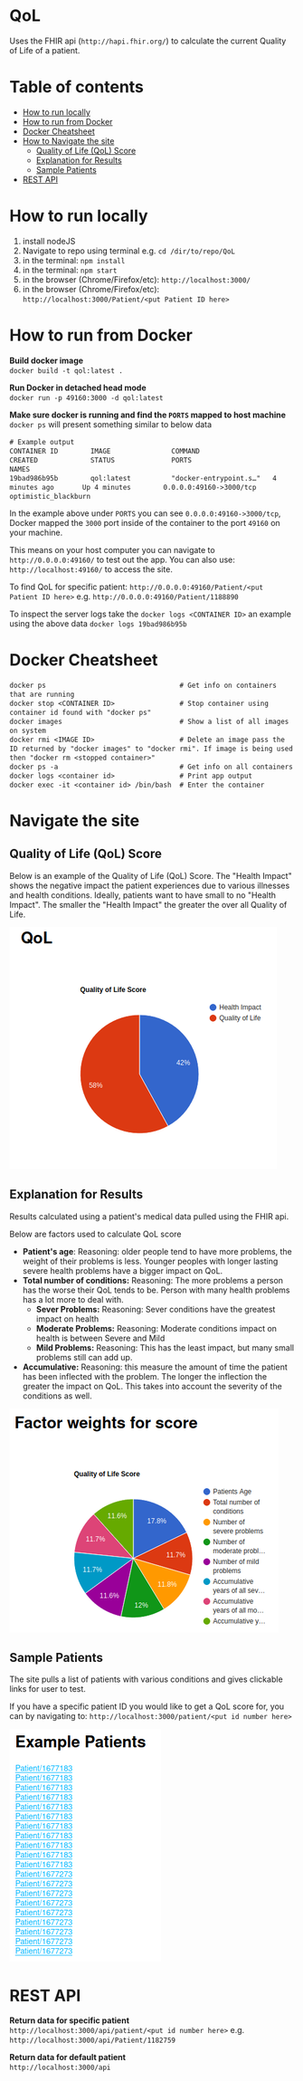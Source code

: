 # QoL
Uses the FHIR api (`http://hapi.fhir.org/`) to calculate the current Quality of Life of a patient. 

Table of contents
=================

<!--ts-->
   * [How to run locally](#how-to-run-locally)
   * [How to run from Docker](#how-to-run-from-docker)
   * [Docker Cheatsheet](#Docker-Cheatsheet)
   * [How to Navigate the site](#navigate-the-site)
      * [Quality of Life (QoL) Score](#Quality-of-Life-(QoL)-Score)
      * [Explanation for Results](#Explanation-for-Results)
      * [Sample Patients](#Sample-Patients)
   * [REST API](#REST-API)
<!--te-->

How to run locally
==================
1. install nodeJS
1. Navigate to repo using terminal e.g. `cd /dir/to/repo/QoL`
1. in the terminal: `npm install`
1. in the terminal: `npm start`
1. in the browser (Chrome/Firefox/etc): `http://localhost:3000/`
1. in the browser (Chrome/Firefox/etc): `http://localhost:3000/Patient/<put Patient ID here>`

How to run from Docker
======================
**Build docker image**  
`docker build -t qol:latest .`

**Run Docker in detached head mode**  
`docker run -p 49160:3000 -d qol:latest`

**Make sure docker is running and find the `PORTS` mapped to host machine**    
`docker ps` will present something similar to below data

```
# Example output
CONTAINER ID        IMAGE               COMMAND                  CREATED             STATUS              PORTS                     NAMES
19bad986b95b        qol:latest          "docker-entrypoint.s…"   4 minutes ago       Up 4 minutes        0.0.0.0:49160->3000/tcp   optimistic_blackburn
```
In the example above under `PORTS` you can see `0.0.0.0:49160->3000/tcp`, Docker mapped the `3000` port inside of the container to the port `49160` on your machine.   
 
This means on your host computer you can navigate to `http://0.0.0.0:49160/` to test out the app. You can also use: `http://localhost:49160/` to access the site.

To find QoL for specific patient: `http://0.0.0.0:49160/Patient/<put Patient ID here>` e.g. `http://0.0.0.0:49160/Patient/1188890`

To inspect the server logs take the `docker logs <CONTAINER ID>` an example using the above data `docker logs 19bad986b95b`

Docker Cheatsheet
=================
```
docker ps                                 # Get info on containers that are running
docker stop <CONTAINER ID>                # Stop container using container id found with "docker ps"
docker images                             # Show a list of all images on system
docker rmi <IMAGE ID>                     # Delete an image pass the ID returned by "docker images" to "docker rmi". If image is being used then "docker rm <stopped container>"
docker ps -a                              # Get info on all containers
docker logs <container id>                # Print app output
docker exec -it <container id> /bin/bash  # Enter the container
```

Navigate the site
=================

Quality of Life (QoL) Score
---------------------------
Below is an example of the Quality of Life (QoL) Score. The "Health Impact" shows the negative impact the patient experiences due to various illnesses and health conditions. Ideally, patients want to have small to no "Health Impact". The smaller the "Health Impact" the greater the over all Quality of Life.

![The End Score](./images/qol-score.png)


Explanation for Results
-----------------------
Results calculated using a patient's medical data pulled using the FHIR api.

Below are factors used to calculate QoL score
* **Patient's age**: Reasoning: older people tend to have more problems, the weight of their problems is less. Younger peoples with longer lasting severe health problems have a bigger impact on QoL.
* **Total number of conditions:** Reasoning: The more problems a person has the worse their QoL tends to be. Person with many health problems has a lot more to deal with.
    * **Sever Problems:** Reasoning: Sever conditions have the greatest impact on health
    * **Moderate Problems:** Reasoning: Moderate conditions impact on health is between Severe and Mild
    * **Mild Problems:** Reasoning: This has the least impact, but many small problems still can add up.
* **Accumulative:** Reasoning: this measure the amount of time the patient has been inflected with the problem. The longer the inflection the greater the impact on QoL. This takes into account the severity of the conditions as well.

![The End Score](./images/explanation.png)

Sample Patients
---------------
The site pulls a list of patients with various conditions and gives clickable links for user to test.  

If you have a specific patient ID you would like to get a QoL score for, you can by navigating to: `http://localhost:3000/patient/<put id number here>`

![Sample Patients](./images/sample.png)

REST API
========

**Return data for specific patient**  
`http://localhost:3000/api/patient/<put id number here>` e.g. `http://localhost:3000/api/Patient/1182759`

**Return data for default patient**  
`http://localhost:3000/api`
